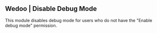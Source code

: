 Wedoo | Disable Debug Mode
-------------------------------
This module disables debug mode for users who do not have the "Enable debug mode" permission.
